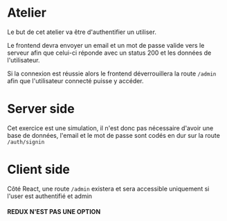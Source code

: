 # Atelier
Le but de cet atelier va être d'authentifier un utiliser.

Le frontend devra envoyer un email et un mot de passe valide vers le serveur afin que celui-ci réponde avec un status 200 et les données de l'utilisateur.

Si la connexion est réussie alors le frontend déverrouillera la route `/admin` afin que l'utilisateur connecté puisse y accéder.

# Server side
Cet exercice est une simulation, il n'est donc pas nécessaire d'avoir une base de données, l'email et le mot de passe sont codés en dur sur la route `/auth/signin`

# Client side
Côté React, une route `/admin` existera et sera accessible uniquement si l'user est authentifié et admin

#### REDUX N'EST PAS UNE OPTION
